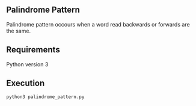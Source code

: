 ## Palindrome Pattern

Palindrome pattern occours when a word read backwards or forwards are the same.

## Requirements

Python version 3

## Execution

```
python3 palindrome_pattern.py

```
